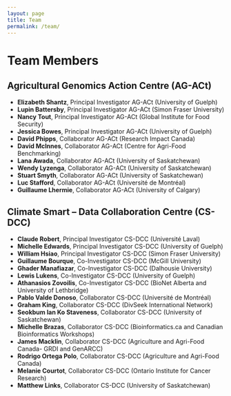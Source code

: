 ```yaml
---
layout: page
title: Team
permalink: /team/
---
```



# Team Members
## Agricultural Genomics Action Centre (AG-ACt)

- **Elizabeth Shantz**, Principal Investigator AG-ACt (University of Guelph)
- **Lupin Battersby**, Principal Investigator AG-ACt (Simon Fraser University)
- **Nancy Tout**, Principal Investigator AG-ACt (Global Institute for Food Security)
- **Jessica Bowes**, Principal Investigator AG-ACt (University of Guelph)
- **David Phipps**, Collaborator AG-ACt (Research Impact Canada) 
- **David McInnes**, Collaborator AG-ACt (Centre for Agri-Food Benchmarking)
- **Lana Awada**, Collaborator AG-ACt (University of Saskatchewan)
- **Wendy Lyzenga**, Collaborator AG-ACt (University of Saskatchewan)
- **Stuart Smyth**, Collaborator AG-ACt (University of Saskatchewan)
- **Luc Stafford**, Collaborator AG-ACt (Université de Montréal)
-  **Guillaume Lhermie**, Collaborator AG-ACt (University of Calgary)

## Climate Smart – Data Collaboration Centre (CS-DCC)

- **Claude Robert**, Principal Investigator CS-DCC (Université Laval)
- **Michelle Edwards**, Principal Investigator CS-DCC (University of Guelph)
- **William Hsiao**, Principal Investigator CS-DCC (Simon Fraser University)
- **Guillaume Bourque**, Co-Investigator CS-DCC (McGill University)
- **Ghader Manafiazar**, Co-Investigator CS-DCC (Dalhousie University)
- **Lewis Lukens**, Co-Investigator CS-DCC (University of Guelph)
- **Athanasios Zovoilis**, Co-Investigator CS-DCC (BioNet Alberta and University of Lethbridge) 
- **Pablo Valde Donoso**, Collaborator CS-DCC (Université de Montréal)
- **Graham King**, Collaborator CS-DCC (DivSeek International Network)
- **Seokbum Ian Ko Staveness**, Collaborator CS-DCC (University of Saskatchewan)
- **Michelle Brazas**, Collaborator CS-DCC (Bioinformatics.ca and Canadian Bioinformatics Workshops)
- **James Macklin**, Collaborator CS-DCC (Agriculture and Agri-Food Canada- GRDI and GenARCC)
- **Rodrigo Ortega Polo**, Collaborator CS-DCC (Agriculture and Agri-Food Canada)
- **Melanie Courtot**, Collaborator CS-DCC (Ontario Institute for Cancer Research)
- **Matthew Links**, Collaborator CS-DCC (University of Saskatchewan)



